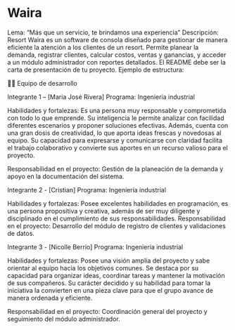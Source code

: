 # Waira
Lema: “Más que un servicio, te brindamos una experiencia”
Descripción: 
Resort Waira es un software de consola diseñado para gestionar de manera eficiente la atención a los clientes de un resort. Permite planear la demanda, registrar clientes, calcular costos, ventas y ganancias, y acceder a un módulo administrador con reportes detallados.
El README debe ser la carta de presentación de tu proyecto. Ejemplo de estructura:


👨‍💻 Equipo de desarrollo

Integrante 1 – [Maria José Rivera]
Programa: Ingeniería industrial

Habilidades y fortalezas: Es una persona muy responsable y comprometida con todo lo que emprende. Su inteligencia le permite analizar con facilidad diferentes escenarios y proponer soluciones efectivas. Además, cuenta con una gran dosis de creatividad, lo que aporta ideas frescas y novedosas al equipo. Su capacidad para expresarse y comunicarse con claridad facilita el trabajo colaborativo y convierte sus aportes en un recurso valioso para el proyecto.

Responsabilidad en el proyecto: Gestión de la planeación de la demanda y apoyo en la documentación del sistema.

Integrante 2 - [Cristian]
Programa: Ingeniería industrial

Habilidades y fortalezas: Posee excelentes habilidades en programación, es una persona propositiva y creativa, además de ser muy diligente y disciplinado en el cumplimiento de sus responsabilidades.
Responsabilidad en el proyecto: Desarrollo del módulo de registro de clientes y validaciones de datos.

Integrante 3 - [Nicolle Berrio] 
Programa: Ingeniería industrial

Habilidades y fortalezas: Posee una visión amplia del proyecto y sabe orientar al equipo hacia los objetivos comunes. Se destaca por su capacidad para organizar ideas, coordinar tareas y mantener la motivación de sus compañeros. Su carácter decidido y su habilidad para tomar la iniciativa la convierten en una pieza clave para que el grupo avance de manera ordenada y eficiente.

Responsabilidad en el proyecto: Coordinación general del proyecto y seguimiento del módulo administrador.

